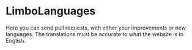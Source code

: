# LimboLanguages
Here you can send pull requests, with either your improvements or new languages.
The translations must be accurate to what the website is in English.
